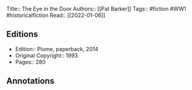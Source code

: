 Title:: The Eye in the Door
Authors:: [[Pat Barker]]
Tags:: #fiction #WW1 #historicalfiction
Read:: [[2022-01-06]]

## Editions
- Edition:: Plume, paperback, 2014
- Original Copyright:: 1993
- Pages:: 280

## Annotations
